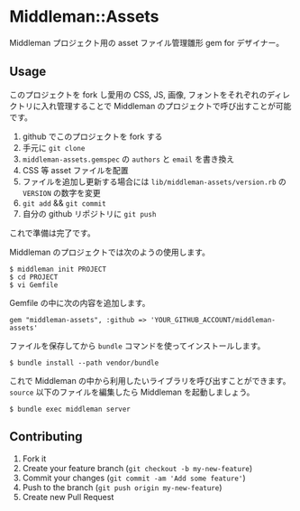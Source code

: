# Middleman::Assets

Middleman プロジェクト用の asset ファイル管理雛形 gem for デザイナー。

## Usage

このプロジェクトを fork し愛用の CSS, JS, 画像, フォントをそれぞれのディレクトリに入れ管理することで Middleman のプロジェクトで呼び出すことが可能です。

1. github でこのプロジェクトを fork する
2. 手元に `git clone`
3. `middleman-assets.gemspec` の `authors` と `email` を書き換え
4. CSS 等 asset ファイルを配置
5. ファイルを追加し更新する場合には `lib/middleman-assets/version.rb` の `VERSION` の数字を変更
6. `git add` && `git commit`
7. 自分の github リポジトリに `git push`

これで準備は完了です。

Middleman のプロジェクトでは次のようの使用します。

    $ middleman init PROJECT
    $ cd PROJECT 
    $ vi Gemfile 

Gemfile の中に次の内容を追加します。

    gem "middleman-assets", :github => 'YOUR_GITHUB_ACCOUNT/middleman-assets'

ファイルを保存してから `bundle` コマンドを使ってインストールします。

    $ bundle install --path vendor/bundle 

これで Middleman の中から利用したいライブラリを呼び出すことができます。`source` 以下のファイルを編集したら Middleman を起動しましょう。

    $ bundle exec middleman server

## Contributing

1. Fork it
2. Create your feature branch (`git checkout -b my-new-feature`)
3. Commit your changes (`git commit -am 'Add some feature'`)
4. Push to the branch (`git push origin my-new-feature`)
5. Create new Pull Request
